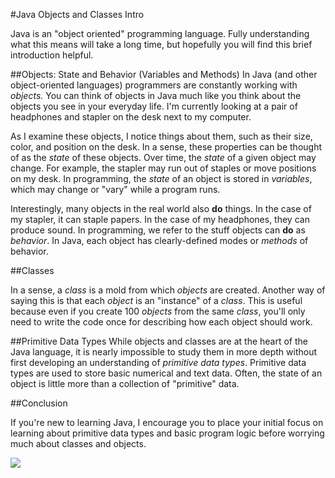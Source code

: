 #Java Objects and Classes Intro

Java is an "object oriented" programming language. Fully understanding what this means will take a long time, but hopefully you will find this brief introduction helpful.

##Objects: State and Behavior (Variables and Methods)
In Java (and other object-oriented languages) programmers are constantly working with *objects.* You can think of objects in Java much like you think about the objects you see in your everyday life. I'm currently looking at a pair of headphones and stapler on the desk next to my computer.

As I examine these objects, I notice things about them, such as their size, color, and position on the desk. In a sense, these properties can be thought of as the *state* of these objects. Over time, the *state* of a given object may change. For example, the stapler may run out of staples or move positions on my desk. In programming, the *state* of an object is stored in *variables*, which may change or "vary" while a program runs.

Interestingly, many objects in the real world also **do** things. In the case of my stapler, it can staple papers. In the case of my headphones, they can produce sound. In programming, we refer to the stuff objects can **do** as *behavior*. In Java, each object has clearly-defined modes or *methods* of behavior.

##Classes

In a sense, a *class* is a mold from which *objects* are created. Another way of saying this is that each *object* is an "instance" of a *class*. This is useful because even if you create 100 *objects* from the same *class*, you'll only need to write the code once for describing how each object should work.

##Primitive Data Types
While objects and classes are at the heart of the Java language, it is nearly impossible to study them in more depth without first developing an understanding of *primitive data types*. Primitive data types are used to store basic numerical and text data. Often, the state of an object is little more than a collection of "primitive" data.

##Conclusion

If you're new to learning Java, I encourage you to place your initial focus on learning about primitive data types and basic program logic before worrying much about classes and objects.


![](http://christensenacademy.org/img/signature.png)
